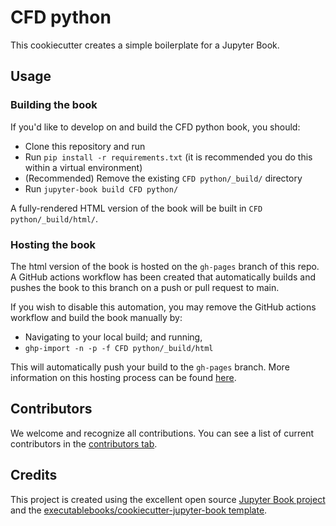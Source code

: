# CFD python

This cookiecutter creates a simple boilerplate for a Jupyter Book.

## Usage

### Building the book

If you'd like to develop on and build the CFD python book, you should:

- Clone this repository and run
- Run `pip install -r requirements.txt` (it is recommended you do this within a virtual environment)
- (Recommended) Remove the existing `CFD python/_build/` directory
- Run `jupyter-book build CFD python/`

A fully-rendered HTML version of the book will be built in `CFD python/_build/html/`.

### Hosting the book

The html version of the book is hosted on the `gh-pages` branch of this repo. A GitHub actions workflow has been created that automatically builds and pushes the book to this branch on a push or pull request to main.

If you wish to disable this automation, you may remove the GitHub actions workflow and build the book manually by:

- Navigating to your local build; and running,
- `ghp-import -n -p -f CFD python/_build/html`

This will automatically push your build to the `gh-pages` branch. More information on this hosting process can be found [here](https://jupyterbook.org/publish/gh-pages.html#manually-host-your-book-with-github-pages).

## Contributors

We welcome and recognize all contributions. You can see a list of current contributors in the [contributors tab](https://github.com/raptistasos/v1/graphs/contributors).

## Credits

This project is created using the excellent open source [Jupyter Book project](https://jupyterbook.org/) and the [executablebooks/cookiecutter-jupyter-book template](https://github.com/executablebooks/cookiecutter-jupyter-book).
